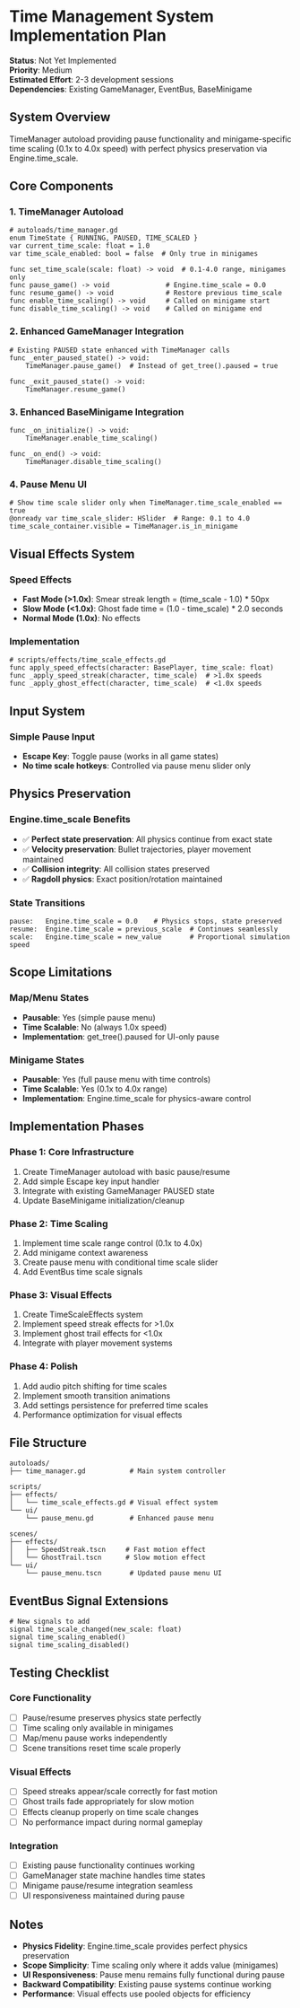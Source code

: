 # Time Management System Implementation Plan

**Status**: Not Yet Implemented  
**Priority**: Medium  
**Estimated Effort**: 2-3 development sessions  
**Dependencies**: Existing GameManager, EventBus, BaseMinigame

## System Overview

TimeManager autoload providing pause functionality and minigame-specific time scaling (0.1x to 4.0x speed) with perfect physics preservation via Engine.time_scale.

## Core Components

### 1. TimeManager Autoload
```gdscript
# autoloads/time_manager.gd
enum TimeState { RUNNING, PAUSED, TIME_SCALED }
var current_time_scale: float = 1.0
var time_scale_enabled: bool = false  # Only true in minigames

func set_time_scale(scale: float) -> void  # 0.1-4.0 range, minigames only
func pause_game() -> void              # Engine.time_scale = 0.0
func resume_game() -> void             # Restore previous time_scale
func enable_time_scaling() -> void     # Called on minigame start
func disable_time_scaling() -> void    # Called on minigame end
```

### 2. Enhanced GameManager Integration
```gdscript
# Existing PAUSED state enhanced with TimeManager calls
func _enter_paused_state() -> void:
    TimeManager.pause_game()  # Instead of get_tree().paused = true

func _exit_paused_state() -> void:
    TimeManager.resume_game()
```

### 3. Enhanced BaseMinigame Integration
```gdscript
func _on_initialize() -> void:
    TimeManager.enable_time_scaling()

func _on_end() -> void:
    TimeManager.disable_time_scaling()
```

### 4. Pause Menu UI
```gdscript
# Show time scale slider only when TimeManager.time_scale_enabled == true
@onready var time_scale_slider: HSlider  # Range: 0.1 to 4.0
time_scale_container.visible = TimeManager.is_in_minigame
```

## Visual Effects System

### Speed Effects
- **Fast Mode (>1.0x)**: Smear streak length = (time_scale - 1.0) * 50px
- **Slow Mode (<1.0x)**: Ghost fade time = (1.0 - time_scale) * 2.0 seconds  
- **Normal Mode (1.0x)**: No effects

### Implementation
```gdscript
# scripts/effects/time_scale_effects.gd
func apply_speed_effects(character: BasePlayer, time_scale: float)
func _apply_speed_streak(character, time_scale)  # >1.0x speeds
func _apply_ghost_effect(character, time_scale)  # <1.0x speeds
```

## Input System

### Simple Pause Input
- **Escape Key**: Toggle pause (works in all game states)
- **No time scale hotkeys**: Controlled via pause menu slider only

## Physics Preservation

### Engine.time_scale Benefits
- ✅ **Perfect state preservation**: All physics continue from exact state
- ✅ **Velocity preservation**: Bullet trajectories, player movement maintained
- ✅ **Collision integrity**: All collision states preserved
- ✅ **Ragdoll physics**: Exact position/rotation maintained

### State Transitions
```gdscript
pause:   Engine.time_scale = 0.0    # Physics stops, state preserved
resume:  Engine.time_scale = previous_scale  # Continues seamlessly
scale:   Engine.time_scale = new_value       # Proportional simulation speed
```

## Scope Limitations

### Map/Menu States
- **Pausable**: Yes (simple pause menu)
- **Time Scalable**: No (always 1.0x speed)
- **Implementation**: get_tree().paused for UI-only pause

### Minigame States  
- **Pausable**: Yes (full pause menu with time controls)
- **Time Scalable**: Yes (0.1x to 4.0x range)
- **Implementation**: Engine.time_scale for physics-aware control

## Implementation Phases

### Phase 1: Core Infrastructure
1. Create TimeManager autoload with basic pause/resume
2. Add simple Escape key input handler
3. Integrate with existing GameManager PAUSED state
4. Update BaseMinigame initialization/cleanup

### Phase 2: Time Scaling
1. Implement time scale range control (0.1x to 4.0x)
2. Add minigame context awareness
3. Create pause menu with conditional time scale slider
4. Add EventBus time scale signals

### Phase 3: Visual Effects
1. Create TimeScaleEffects system
2. Implement speed streak effects for >1.0x
3. Implement ghost trail effects for <1.0x  
4. Integrate with player movement systems

### Phase 4: Polish
1. Add audio pitch shifting for time scales
2. Implement smooth transition animations
3. Add settings persistence for preferred time scales
4. Performance optimization for visual effects

## File Structure

```
autoloads/
├── time_manager.gd           # Main system controller

scripts/
├── effects/
│   └── time_scale_effects.gd # Visual effect system
└── ui/
    └── pause_menu.gd         # Enhanced pause menu

scenes/
├── effects/
│   ├── SpeedStreak.tscn     # Fast motion effect
│   └── GhostTrail.tscn      # Slow motion effect
└── ui/
    └── pause_menu.tscn       # Updated pause menu UI
```

## EventBus Signal Extensions

```gdscript
# New signals to add
signal time_scale_changed(new_scale: float)
signal time_scaling_enabled()
signal time_scaling_disabled()
```

## Testing Checklist

### Core Functionality
- [ ] Pause/resume preserves physics state perfectly
- [ ] Time scaling only available in minigames
- [ ] Map/menu pause works independently
- [ ] Scene transitions reset time scale properly

### Visual Effects
- [ ] Speed streaks appear/scale correctly for fast motion
- [ ] Ghost trails fade appropriately for slow motion
- [ ] Effects cleanup properly on time scale changes
- [ ] No performance impact during normal gameplay

### Integration
- [ ] Existing pause functionality continues working
- [ ] GameManager state machine handles time states
- [ ] Minigame pause/resume integration seamless
- [ ] UI responsiveness maintained during pause

## Notes

- **Physics Fidelity**: Engine.time_scale provides perfect physics preservation
- **Scope Simplicity**: Time scaling only where it adds value (minigames)
- **UI Responsiveness**: Pause menu remains fully functional during pause
- **Backward Compatibility**: Existing pause systems continue working
- **Performance**: Visual effects use pooled objects for efficiency 